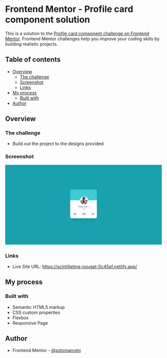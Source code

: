 # Frontend Mentor - Profile card component solution

This is a solution to the [Profile card component challenge on Frontend Mentor](https://www.frontendmentor.io/challenges/profile-card-component-cfArpWshJ). Frontend Mentor challenges help you improve your coding skills by building realistic projects. 

## Table of contents

- [Overview](#overview)
  - [The challenge](#the-challenge)
  - [Screenshot](#screenshot)
  - [Links](#links)
- [My process](#my-process)
  - [Built with](#built-with)
- [Author](#author)

## Overview

### The challenge

- Build out the project to the designs provided

### Screenshot

![](./screenshot.jpg)

### Links

- Live Site URL: https://scintillating-nougat-0c45af.netlify.app/

## My process

### Built with

- Semantic HTML5 markup
- CSS custom properties
- Flexbox
- Responsive Page

## Author
- Frontend Mentor - [@sotomarcelo](https://www.frontendmentor.io/profile/sotomarcelo)
